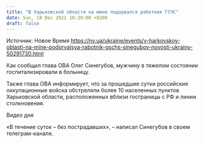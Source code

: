 ```yaml
---
title: "В Харьковской области на мине подорвался работник ГСЧС"
date: Sun, 18 Dec 2022 10:39:00 +0200
draft: false
---
```

Источник: Новое Время https://nv.ua/ukraine/events/v-harkovskoy-oblasti-na-mine-podorvalsya-rabotnik-gschs-sinegubov-novosti-ukrainy-50291730.html


Как сообщил глава ОВА Олег Синегубов, мужчину в тяжелом состоянии госпитализировали в больницу.

Также глава ОВА информирует, что за прошедшие сутки российские оккупационные войска обстреляли более 10 населенных пунктов Харьковской области, расположенных вблизи госграницы с РФ и линии столкновения.

 Видео дня   

 «В течение суток – без пострадавших», – написал Синегубов в своем телеграм-канале.
